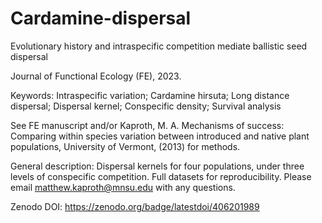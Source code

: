 # Cardamine-dispersal
Evolutionary history and intraspecific competition mediate ballistic seed dispersal

Journal of Functional Ecology (FE), 2023.

Keywords:
Intraspecific variation; Cardamine hirsuta; Long distance dispersal;
Dispersal kernel; Conspecific density; Survival analysis

See FE manuscript and/or Kaproth, M. A. Mechanisms of success: Comparing within species variation between introduced and native plant populations, University of Vermont, (2013) for methods.

General description: Dispersal kernels for four populations, under three levels of conspecific competition. Full datasets for reproducibility. Please email matthew.kaproth@mnsu.edu with any questions.

Zenodo DOI: https://zenodo.org/badge/latestdoi/406201989
